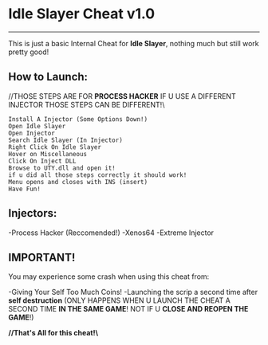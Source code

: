 # Idle Slayer Cheat v1.0

_________

This is just a basic Internal Cheat for **Idle Slayer**, nothing much but still work pretty good!

## How to Launch:

//THOSE STEPS ARE FOR **PROCESS HACKER** IF U USE A DIFFERENT INJECTOR THOSE STEPS CAN BE DIFFERENT!\\

	Install A Injector (Some Options Down!)
	Open Idle Slayer
	Open Injector
	Search Idle Slayer (In Injector)
	Right Click On Idle Slayer
	Hover on Miscellaneous
	Click On Inject DLL
	Browse to UTY.dll and open it!
	if u did all those steps correctly it should work!
	Menu opens and closes with INS (insert)
	Have Fun!


## Injectors:

-Process Hacker (Reccomended!)
-Xenos64
-Extreme Injector

## IMPORTANT!

You may experience some crash when using this cheat from:

-Giving Your Self Too Much Coins!
-Launching the scrip a second time after **self destruction** (ONLY HAPPENS WHEN U LAUNCH THE CHEAT A SECOND TIME **IN THE SAME GAME**! NOT IF U **CLOSE AND REOPEN THE GAME**!)

**//That's All for this cheat!\\**
